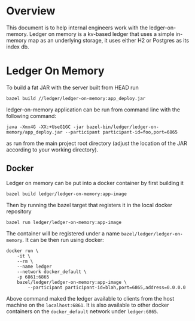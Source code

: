 # Overview
This document is to help internal engineers work with the ledger-on-memory.
Ledger on memory is a kv-based ledger that uses a simple in-memory map as an underlying
storage, it uses either H2 or Postgres as its index db.

# Ledger On Memory

To build a fat JAR with the server built from HEAD run

    bazel build //ledger/ledger-on-memory:app_deploy.jar

ledger-on-memory application can be run from command line with the following command:

    java -Xmx4G -XX:+UseG1GC -jar bazel-bin/ledger/ledger-on-memory/app_deploy.jar --participant participant-id=foo,port=6865

as run from the main project root directory (adjust the location of the JAR according to 
your working directory).

## Docker

Ledger on memory can be put into a docker container by first building it

    bazel build ledger/ledger-on-memory:app-image

Then by running the bazel target that registers it in the local docker repository

    bazel run ledger/ledger-on-memory:app-image
    
The container will be registered under a name `bazel/ledger/ledger-on-memory`.
It can be then run using docker:

    docker run \
        -it \
        --rm \
        --name ledger
        --network docker_default \
        -p 6861:6865 
        bazel/ledger/ledger-on-memory:app-image \
            --participant participant-id=blah,port=6865,address=0.0.0.0
            
 Above command maked the ledger available to clients from the host machine on the 
 `localhost:6861`. It is also available to other docker containers on the `docker_default`
 network under `ledger:6865`.
